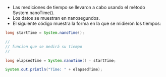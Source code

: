 * Las mediciones de tiempo se llevaron a cabo usando el método System.nanoTime().
* Los datos se muestran en nanosegundos.
* El siguiente código muestra la forma en la que se midieron los tiempos:
~~~java
long startTime = System.nanoTime();

//
// funcion que se medirá su tiempo
//

long elapsedTime = System.nanoTime() - startTime;

System.out.println("Time: " + elapsedTime);
~~~
